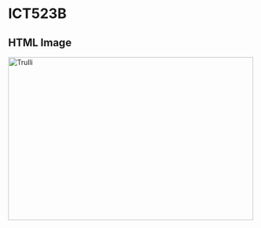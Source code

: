 # ICT523B
<!DOCTYPE html>
<html>
  <head></head>
  <body>
    <h2>HTML Image</h2>
    <img width="500" height="333" alt="Trulli" src="https://www.w3schools.com/html/pic_trulli.jpg">
  </body>
</html>
